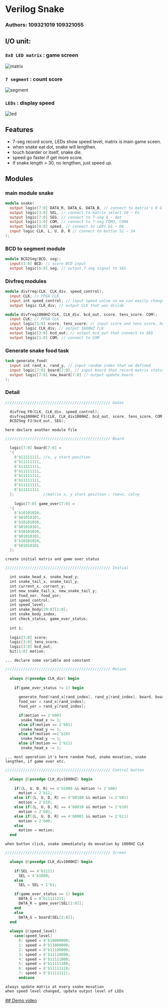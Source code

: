 # Verilog Snake

### Authors: 109321019 109321055

## I/O unit:

### `8x8 LED matrix` : game screen  
![matrix](https://github.com/gin31259461/FPGA-final-project/blob/master/image/matrix.jpg?raw=true)
### `7 segment` : count score  
![segment](https://github.com/gin31259461/FPGA-final-project/blob/master/image/seg.jpg?raw=true)
### `LEDs` : display speed
![led](https://github.com/gin31259461/FPGA-final-project/blob/master/image/led.jpg?raw=true)

## Features
* 7-seg record score, LEDs show speed level, matrix is main game sceen.
* when snake eat dot, snake will lengthen.
* touch boarder or itself, snake die.
* speed go faster if get more score.
* if snake length > 30, no lengthen, just speed up.

## Modules

### main module snake
``` v 
module snake(
  output logic[7:0] DATA_R, DATA_G, DATA_B, // connect to matrix's R G B
  output logic[3:0] SEL, // connect to matrix select S0 ~ En
  output logic[7:0] SEG, // connect to 7-seg A ~ dot
  output logic[1:0] COM, // connect to 7-seg COM3, COM4
  output logic[8:0] speed, // connect to LEDs D1 ~ D8
  input logic CLK, L, U, D, R // connect to button S1 ~ S4
);
```

### BCD to segment module
``` v
module BCD2Seg(BCD, seg);
  input[3:0] BCD; // score BCD input
  output logic[6:0] seg; // output 7-seg signal to SEG
```

### Divfreq modules
``` v
module divfreq(CLK, CLK_div, speed_control);
  input CLK; // FPGA CLK
  input int speed_control; // input speed value so we can easily change snake speed
  output logic CLK_div; // output CLK that was divide
```
``` v
module divfreq1000HZ(CLK, CLK_div, bcd_out, score, tens_score, COM);
  input CLK; // FPGA CLK
  input logic[3:0] score, tens_score; // input score and tens score, help us control 7-seg score
  output logic CLK_div; // output 1000HZ CLK
  output logic[3:0] bcd_out; // output bcd_out that connect to SEG
  output logic[1:0] COM; // connect to COM
```
### Generate snake food task 
``` v
task generate_food(
  input int rand_x, rand_y, // input random index that we defined
  input logic[7:0] board[7:0], // input board that record matrix status
  output logic[7:0] new_board[7:0] // output update board
);
```

### Detail
``` v
/////////////////////////////////////////////// Gates

  divfreq F0(CLK, CLK_div, speed_control);
  divfreq1000HZ F1(CLK, CLK_div1000HZ, bcd_out, score, tens_score, COM);
  BCD2Seg F2(bcd_out, SEG);
```
`here declare another module file`
``` v
/////////////////////////////////////////////// Board

  logic[7:0] board[7:0] =
  '{
    8'b11111111, //x, y start position
    8'b11111111,
    8'b11111111,
    8'b11111111,
    8'b11111111,
    8'b11111111,
    8'b11111111,
    8'b11111111
  };             //matrix x, y start position : row=x, col=y
  
    logic[7:0] game_over[7:0] =
  '{
    8'b10101010,
    8'b01010101,
    8'b10101010,
    8'b01010101,
    8'b10101010,
    8'b01010101,
    8'b10101010,
    8'b01010101
  };
```
`create initial matrix and game over status`
``` v
/////////////////////////////////////////////// Initial

  int snake_head_x, snake_head_y;
  int snake_tail_x, snake_tail_y;
  int current_x, current_y;
  int new_snake_tail_x, new_snake_tail_y;
  int food_xor, food_yor;
  int speed_control;
  int speed_level;
  int snake_body[29:0][1:0];
  int snake_body_index;
  int check_status, game_over_status;
  
  int i;
  
  logic[3:0] score;
  logic[3:0] tens_score;
  logic[3:0] bcd_out;
  bit[1:0] motion;
```
`... declare some variable and constant`

``` v
/////////////////////////////////////////////// Motion
	 
  always @(posedge CLK_div) begin
  
    if(game_over_status != 1) begin
	 
      generate_food(rand_x[rand_index], rand_y[rand_index], board, board);
      food_xor = rand_x[rand_index];
      food_yor = rand_y[rand_index];

      if(motion == 2'b00)
       snake_head_x += 1;
      else if(motion == 2'b01)
       snake_head_y += 1;
      else if(motion ==2'b10)
       snake_head_y -= 1;
      else if(motion == 2'b11)
       snake_head_x -= 1;
```
`... most operation it's here random food, snake movation, snake lengthen, if game over etc.`
``` v
/////////////////////////////////////////////// Control button

  always @(posedge CLK_div1000HZ) begin
    	
    if({L, U, D, R} == 4'b1000 && motion != 2'b00)
      motion = 2'b11;
    else if({L, U, D, R} == 4'b0100 && motion != 2'b01)
      motion = 2'b10;
    else if({L, U, D, R} == 4'b0010 && motion != 2'b10)
      motion = 2'b01;
    else if({L, U, D, R} == 4'b0001 && motion != 2'b11)
      motion = 2'b00;
    else
      motion = motion;
  end
```
`when button click, snake immediately do movation by 1000HZ CLK`
``` v
/////////////////////////////////////////////// Screen

  always @(posedge CLK_div1000HZ) begin 
    	
    if(SEL == 4'b1111)
      SEL = 4'b1000;
    else
      SEL = SEL + 1'b1;

    if(game_over_status == 1) begin
      DATA_G = 8'b11111111;
      DATA_R = game_over[SEL[2:0]];
    end
    else
      DATA_G = board[SEL[2:0]];
  end
  
  always @(speed_level)
    case(speed_level)
      0: speed = 8'b10000000;
      1: speed = 8'b11000000;
      2: speed = 8'b11100000;
      3: speed = 8'b11110000;
      4: speed = 8'b11111000;
      5: speed = 8'b11111100;
      6: speed = 8'b11111110;
      7: speed = 8'b11111111;
	  endcase
```
`always update matrix at every snake movation`  
`when speed level changed, update output level of LEDs`

[## Demo video](https://drive.google.com/file/d/1c8j4ZdsNbCl-l_QzpenQULFqLHYlGXve/view?usp=sharing)
